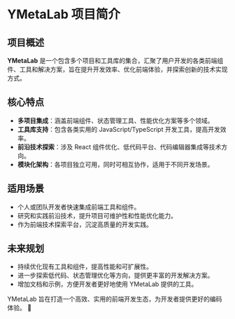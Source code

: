 # **YMetaLab 项目简介**

## **项目概述**
**YMetaLab** 是一个包含多个项目和工具库的集合，汇聚了用户开发的各类前端组件、工具和解决方案，旨在提升开发效率、优化前端体验，并探索创新的技术实现方式。

## **核心特点**
- **多项目集成**：涵盖前端组件、状态管理工具、性能优化方案等多个领域。
- **工具库支持**：包含各类实用的 JavaScript/TypeScript 开发工具，提高开发效率。
- **前沿技术探索**：涉及 React 组件优化、低代码平台、代码编辑器集成等技术方向。
- **模块化架构**：各项目独立可用，同时可相互协作，适用于不同开发场景。

## **适用场景**
- 个人或团队开发者快速集成前端工具和组件。
- 研究和实践前沿技术，提升项目可维护性和性能优化能力。
- 作为前端技术探索平台，沉淀高质量的开发实践。

## **未来规划**
- 持续优化现有工具和组件，提高性能和可扩展性。
- 进一步探索低代码、状态管理优化等方向，提供更丰富的开发解决方案。
- 增加文档和示例，方便开发者更好地使用 YMetaLab 提供的工具。

YMetaLab 旨在打造一个高效、实用的前端开发生态，为开发者提供更好的编码体验。 🚀